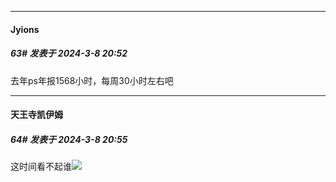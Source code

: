 ﻿
*****

####  Jyions  
##### 63#       发表于 2024-3-8 20:52

去年ps年报1568小时，每周30小时左右吧

*****

####  天王寺凯伊姆  
##### 64#       发表于 2024-3-8 20:55

这时间看不起谁<img src="https://static.saraba1st.com/image/smiley/face2017/067.png" referrerpolicy="no-referrer">

